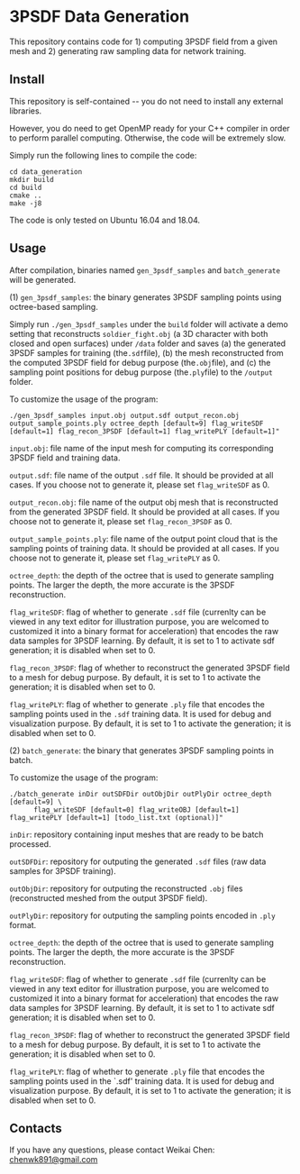 # 3PSDF Data Generation
 
This repository contains code for 1) computing 3PSDF field from a given mesh and 2) generating raw sampling data for network training.



## Install

This repository is self-contained -- you do not need to install any external libraries. 

However, you do need to get OpenMP ready for your C++ compiler in order to perform parallel computing. Otherwise, the code will be extremely slow.

Simply run the following lines to compile the code:

  ```
  cd data_generation
  mkdir build
  cd build
  cmake ..
  make -j8
  ```

The code is only tested on Ubuntu 16.04 and 18.04.


## Usage


After compilation, binaries named `gen_3psdf_samples` and `batch_generate` will be generated.

(1) `gen_3psdf_samples`: the binary generates 3PSDF sampling points using octree-based sampling. 

Simply run `./gen_3psdf_samples` under the `build` folder will activate a demo setting that reconstructs `soldier_fight.obj` (a 3D character with both closed and open surfaces) under `/data` folder and saves (a) the generated 3PSDF samples for training (the`.sdf`file), (b) the mesh reconstructed from the computed 3PSDF field for debug purpose (the`.obj`file), and (c) the sampling point positions for debug purpose (the`.ply`file) to the `/output` folder.

To customize the usage of the program:

```
./gen_3psdf_samples input.obj output.sdf output_recon.obj output_sample_points.ply octree_depth [default=9] flag_writeSDF [default=1] flag_recon_3PSDF [default=1] flag_writePLY [default=1]"
```

`input.obj`: file name of the input mesh for computing its corresponding 3PSDF field and training data. 

`output.sdf`: file name of the output `.sdf` file. It should be provided at all cases. If you choose not to generate it, please set `flag_writeSDF` as 0.

`output_recon.obj`: file name of the output obj mesh that is reconstructed from the generated 3PSDF field. It should be provided at all cases. If you choose not to generate it, please set `flag_recon_3PSDF` as 0.

`output_sample_points.ply`: file name of the output point cloud that is the sampling points of training data. It should be provided at all cases. If you choose not to generate it, please set `flag_writePLY` as 0.

`octree_depth`: the depth of the octree that is used to generate sampling points. The larger the depth, the more accurate is the 3PSDF reconstruction.

`flag_writeSDF`: flag of whether to generate `.sdf` file (currenlty can be viewed in any text editor for illustration purpose, you are welcomed to customized it into a binary format for acceleration) that encodes the raw data samples for 3PSDF learning. By default, it is set to 1 to activate sdf generation; it is disabled when set to 0. 

`flag_recon_3PSDF`: flag of whether to reconstruct the generated 3PSDF field to a mesh for debug purpose. By default, it is set to 1 to activate the generation; it is disabled when set to 0. 

`flag_writePLY`: flag of whether to generate `.ply` file that encodes the sampling points used in the `.sdf` training data. It is used for debug and visualization purpose. By default, it is set to 1 to activate the generation; it is disabled when set to 0. 


(2) `batch_generate`: the binary that generates 3PSDF sampling points in batch. 


To customize the usage of the program:

```
./batch_generate inDir outSDFDir outObjDir outPlyDir octree_depth [default=9] \
      flag_writeSDF [default=0] flag_writeOBJ [default=1] flag_writePLY [default=1] [todo_list.txt (optional)]"
```

`inDir`: repository containing input meshes that are ready to be batch processed. 

`outSDFDir`: repository for outputing the generated `.sdf` files (raw data samples for 3PSDF training). 

`outObjDir`: repository for outputing the reconstructed `.obj` files (reconstructed meshed from the output 3PSDF field). 

`outPlyDir`: repository for outputing the sampling points encoded in `.ply` format. 

`octree_depth`: the depth of the octree that is used to generate sampling points. The larger the depth, the more accurate is the 3PSDF reconstruction.

`flag_writeSDF`: flag of whether to generate `.sdf` file (currenlty can be viewed in any text editor for illustration purpose, you are welcomed to customized it into a binary format for acceleration) that encodes the raw data samples for 3PSDF learning. By default, it is set to 1 to activate sdf generation; it is disabled when set to 0. 

`flag_recon_3PSDF`: flag of whether to reconstruct the generated 3PSDF field to a mesh for debug purpose. By default, it is set to 1 to activate the generation; it is disabled when set to 0. 

`flag_writePLY`: flag of whether to generate `.ply` file that encodes the sampling points used in the `.sdf' training data. It is used for debug and visualization purpose. By default, it is set to 1 to activate the generation; it is disabled when set to 0. 


## Contacts

If you have any questions, please contact Weikai Chen: <chenwk891@gmail.com>


